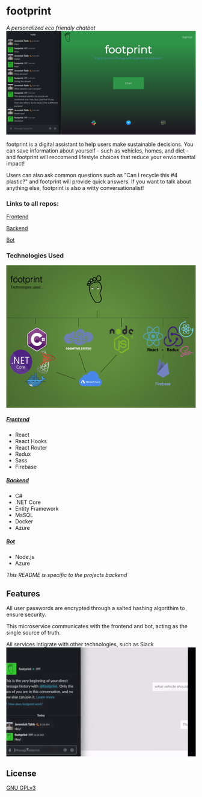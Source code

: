# footprint
*A personalized eco friendly chatbot*
![homescreen](https://github.com/jollyjerr/footprints-backend/blob/master/github/homepage.png)

footprint is a digital assistant to help users make sustainable decisions. You can save information about yourself - such as vehicles, homes, and diet - and footprint will reccomend lifestyle choices that reduce your enviormental impact! 

Users can also ask common questions such as "Can I recycle this #4 plastic?" and footprint will provide quick answers. If you want to talk about anything else, footprint is also a witty conversationalist! 

### Links to all repos:

[Frontend](https://github.com/jollyjerr/footprints-frontend)

[Backend](https://github.com/jollyjerr/footprints-backend)

[Bot](https://github.com/jollyjerr/footprint)

### Technologies Used
![techstack](https://github.com/jollyjerr/footprints-backend/blob/master/github/techstack.png)

##### [Frontend](https://github.com/jollyjerr/footprints-frontend)
- React
- React Hooks
- React Router
- Redux
- Sass
- Firebase

##### [Backend](https://github.com/jollyjerr/footprints-backend)
- C#
- .NET Core
- Entity Framework
- MsSQL
- Docker
- Azure

##### [Bot](https://github.com/jollyjerr/footprint)
- Node.js
- Azure

*This README is specific to the projects backend*

## Features

All user passwords are encrypted through a salted hashing algorithim to ensure security.

This microservice communicates with the frontend and bot, acting as the single source of truth.

All services intigrate with other technologies, such as Slack
![slack](https://github.com/jollyjerr/footprints-backend/blob/master/github/slack.gif)

## License
[GNU GPLv3](https://choosealicense.com/licenses/gpl-3.0/)
